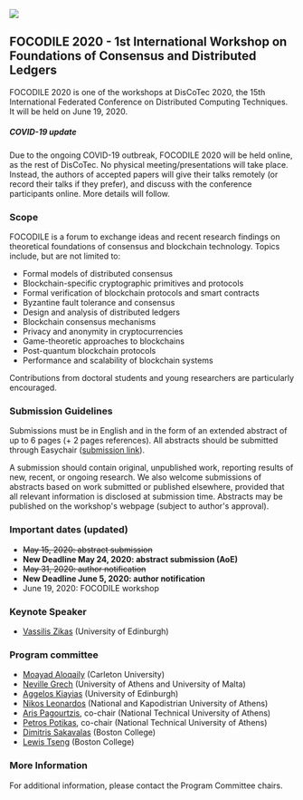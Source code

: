 
[![](https://www.discotec.org/2020/discotec2020-banner.jpeg)](https://www.discotec.org/2020/)

## FOCODILE 2020 - 1st International Workshop on Foundations of Consensus and Distributed Ledgers

FOCODILE 2020 is one of the workshops at DisCoTec 2020, the 15th International Federated Conference on Distributed Computing Techniques. It will be held on June 19, 2020.

##### COVID-19 update
Due to the ongoing COVID-19 outbreak, FOCODILE 2020 will be held online, as the rest of DisCoTec. No physical meeting/presentations will take place. Instead, the authors of accepted papers will give their talks remotely (or record their talks if they prefer), and discuss with the conference participants online. More details will follow.

### Scope
FOCODILE is a forum to exchange ideas and recent research findings on theoretical foundations of consensus and blockchain technology. Topics include, but are not limited to:

* Formal models of distributed consensus
* Blockchain-specific cryptographic primitives and protocols
* Formal verification of blockchain protocols and smart contracts
* Byzantine fault tolerance and consensus
* Design and analysis of distributed ledgers
* Blockchain consensus mechanisms
* Privacy and anonymity in cryptocurrencies
* Game-theoretic approaches to blockchains
* Post-quantum blockchain protocols
* Performance and scalability of blockchain systems

Contributions from doctoral students and young researchers are particularly encouraged.

### Submission Guidelines
Submissions must be in English and in the form of an extended abstract of up to 6 pages (+ 2 pages references). All abstracts should be submitted through Easychair ([submission link](https://easychair.org/conferences/?conf=focodile2020)).

A submission should contain original, unpublished work, reporting results of new, recent, or ongoing research. We also welcome submissions of abstracts based on work submitted or published elsewhere, provided that all relevant information is disclosed at submission time. Abstracts may be published on the workshop's webpage (subject to author's approval).


### Important dates (updated)
* ~~May 15, 2020: abstract submission~~
* **New Deadline May 24, 2020: abstract submission (AoE)**
* ~~May 31, 2020: author notification~~
* **New Deadline June 5, 2020: author notification**
* June 19, 2020: FOCODILE workshop

### Keynote Speaker
* [Vassilis Zikas](https://www.vassiliszikas.com/) (University of Edinburgh)

### Program committee
* [Moayad Aloqaily](https://carleton.ca/sce/people/aloqaily/) (Carleton University)
* [Neville Grech](https://www.nevillegrech.com/) (University of Athens and University of Malta)
* [Aggelos Kiayias](http://www.kiayias.com/) (University of Edinburgh)
* [Nikos Leonardos](http://users.uoa.gr/~nleon/) (National and Kapodistrian University of Athens)
* [Aris Pagourtzis](http://users.softlab.ntua.gr/~pagour/), co-chair (National Technical University of Athens)
* [Petros Potikas](http://users.softlab.ntua.gr/~ppotik/), co-chair (National Technical University of Athens)
* [Dimitris Sakavalas](https://www.bc.edu/bc-web/schools/mcas/departments/computer-science/people/postdoctoral-fellows/dimitrios-sakavalas.html) (Boston College)
* [Lewis Tseng](https://www.bc.edu/bc-web/schools/mcas/departments/computer-science/people/faculty-directory/lewis-tseng.html) (Boston College)


### More Information
For additional information, please contact the Program Committee chairs.